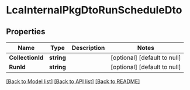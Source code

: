 # LcaInternalPkgDtoRunScheduleDto

## Properties
Name | Type | Description | Notes
------------ | ------------- | ------------- | -------------
**CollectionId** | **string** |  | [optional] [default to null]
**RunId** | **string** |  | [optional] [default to null]

[[Back to Model list]](../README.md#documentation-for-models) [[Back to API list]](../README.md#documentation-for-api-endpoints) [[Back to README]](../README.md)


